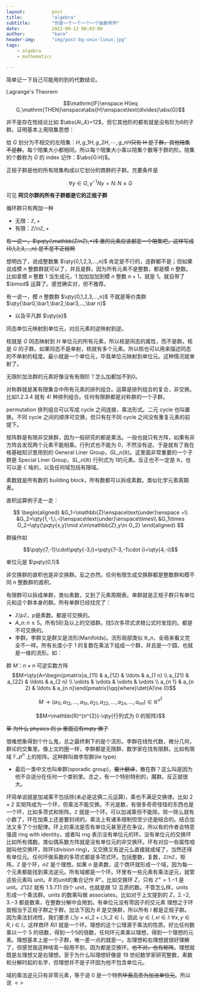 ```yaml
---
layout:          post
title:           "algebra"
subtitle:        "你是一个一个一个一个抽象带师"
date:            2022-09-12 00:03:00
author:          "kara"
header-img:      "img/post-bg-unix-linux.jpg"
tags:
    - algebra
    - mathematics

---
```


简单记一下自己可能用的到的代数结论。

Lagrange's Theorem

$$\mathrm{IF}\enspace H\leq G,\mathrm{THEN}\enspace\abs{H}\enspace\text{divides}\abs{G}$$

并不是存在性结论比如 $\abs{A\_4}=12$，但它其他阶的都有就是没有阶为6的子群。证明基本上用陪集思想：

给 $G$ 划分为不相交的左陪集：$H,g\_1 H,g\_2 H,\cdots,g\_n H$~~只有 H 是子群，其他陪集不是群~~。每个陪集大小都相同。所以每个陪集大小乘以陪集个数等于群的阶。陪集的个数称为 $G$ 的 index 记作：$\abs{G:H}$。

正规子群是他的所有陪集构成以它划分的商群的子群。充要条件是

$$\forall y\in G,y^{-1}Ny=N\colon N\leq G$$

可见 **阿贝尔群的所有子群都是它的正规子群**

循环群只有两加一种

* 无限：$\mathbb{Z},+$
* 有限：$\mathbb{Z/nZ},+$

~~有一说一，$\pqty{\mathbb{Z/nZ},+}$ 里的元素应该都是一个陪集吧，这样写成 {0,1,2,3,...,n} 是不是不正规啊~~

想明白了，说成整数集 $\qty{0,1,2,3,...,n}$ 肯定是不行的，连群都不是；但如果说成模 $n$ 整数群就可以了，并且是群。因为所有元素不是整数，都是模 $n$ 整数。比如拿模 $n$ 整数 1 当生成元，1 加加加加到模 $n$ 整数 $n+1$，就是 1。就自带了 $\bmod$ 运算了。感觉确实对，但不推荐。

有一说一，模 $n$ 整数群 $\qty{0,1,2,3,...,n}$ 不就是等价类群 $\qty{\bar0,\bar1,\bar2,\bar3,...,\bar n}$

* 以及平凡群 $\qty{e}$

同态单位元映射到单位元，对应元素的逆映射到逆。

核就是 $G$ 同态映射到 $H$ 单位元的所有元素，所以核是同态的属性，而不是群。核是 $G$ 的子群。如果同态不是单射，核就有多个元素。所以核也可以用来描述同态的不单射的程度。最小就是一个单位元，毕竟单位元映射到单位元。这种情况就单射了。

无限阶加法群的元素好像没有有限阶？怎么加都加不到0。

对称群就是某有限集合中所有元素的排列组合。运算是排列组合的复合，非交换。比如$\qty{1,2,3,4}$ 就有 $4!$ 种排列组合。任何有限群都是对称群的一个子群。

permutation 排列组合可以写成 cycle 之间连接，乘法形式。二元 cycle 也叫置换。不同 cycle 之间的顺序可交换，但只有在不同 cycle 之间没有重复元素的前提下。

矩阵群是有限非交换群，因为一般研究的都是乘法。一般也就只有方阵，如果有非方阵会发现两个元素不能相乘。行列式也不能为 0，不然没有逆。于是就有了我在格基础知识里用到的 General Liner Group，$GL\_n(\mathbb{R})$。这里面非常重要的一个子群是 Special Liner Group，$SL\_n(\mathbb{R})$ 行列式为 1的元素。反正也不一定是 $\mathbb{R}$，也可以是 $\mathbb{C}$ 啥的，以及任何域包括有限域。

素数就是所有数的 building block，所有数都可以拆成素数。类似化学元素周期表。

直积运算例子走一走：

$$
\begin{aligned}
&G_1=\mathbb{Z}\enspace\text{under}\enspace +\\
&G_2=\qty{1,-1,i,-i}\enspace\text{under}\enspace\times\\
&G_1\times G_2=\qty{\pqty{x,y}\mid x\in\mathbb{Z},y\in G_2}
\end{aligned}
$$

群操作如

$$\pqty{7,-1}\cdot\pqty{-3,i}=\pqty{7-3,-1\cdot i}=\qty{4,-i}$$

单位元是 $\pqty{0,1}$

非交换群的直积也是非交换群。反之亦然。任何有限生成交换群都是整数群和模不同 $n$ 整数群的直积。

有限群可以拆成单群，类似素数，又到了元素周期表。单群就是正规子群只有单位元和这个群本身的群。所有单群已经找完了：
* $\mathbb{Z}/p\mathbb{Z}$，$p$是素数。都是可交换的。
* $A\_n\colon n\geq5$。所有5阶及以上的交错群。找5次多项式求根公式时发现的。都是不可交换的。
* 李群。李群又是群又是流形(Manifolds)。流形局部类似 $\mathbb{R}\_n$，全局来看又完全不一样。所有长度小于 1 的复数在乘法下组成一个群，并且是一个圆，也就是一维的流形。如：

群 $M$：$n\times n$ 可逆实数方阵
$$M=\qty{A=\begin{pmatrix}a_{11} & a_{12} & \ldots & a_{1 n} \\ a_{21} & a_{22} & \ldots & a_{2 n} \\ \vdots & \vdots & \vdots & \vdots \\ a_{n 1} & a_{n 2} & \ldots & a_{n n}\end{pmatrix}\qq{where}\det(A)\ne 0}$$

$$M \to\left(a_{11}, a_{12}, \ldots, a_{1 n}, a_{21}, a_{22}, \ldots, a_{2 n}, \ldots, a_{n n}\right) \in \mathbb{R}^{n^{2}}$$

$$M=\mathbb{R}^{n^{2}}-\qty{行列式为 0 的矩阵}$$

~~草 为什么 physics 的 js 里面没有mqty 佛了~~

很难想象得到个什么鬼，总之最终剩下的是个流形。李群在线性代数，微分几何，群论的交集里。像上文的圈一样，李群都是无限群，数学家在找有限群。比如有限域 $\mathbb{F}\_{p^n}$ 上的矩阵。这种群叫做李型群(lie type)

* 最后一类中文也叫单群(sporadic group)，~~蜜汁翻译~~，散在群？这么叫是因为他不合适分在任何一个类别里。总之，有一个特别特别的，魔群。反正就很大。

环简单说就是加减乘不包括除(未必是这俩二元运算)，乘也不满足交换律。比如 $2\times 2$ 实矩阵成为一个环，但乘法不能交换。不光是数，有很多奇奇怪怪的东西也是一个环，比如多项式和矩阵。$\mathbb{Z}$ 就是一个环。可以加减乘但不能除。除一除么就有小数了，环在加乘上还是要封闭的。乘法上有诸多限制但至少还是结合的。结合加法又多了个分配律。环上的乘法是否有单位元甚至还在争议，所以有的作者会特意强调 ring with identity，或者叫 rng 表示没有单位元的环。没有单位元的交换环比如所有偶数。类似偶系数方阵就是没有单位元的非交换环。环有对应一些属性咱就叫他交换环，除环(division ring)，又交换又有逆元么直接就成域了，当然还得有单位元。任何环做系数的多项式都是多项式环。包括整数，复数，$\mathbb{Z}/n\mathbb{Z}$，矩阵。$\mathbb{Z}$ 是个环，$n\mathbb{Z}$ 是个理想。如果 $n$ 是素数，这个商环就形成一个域，因为每一个元素都能找到乘法逆元。所有域都是一个环。环里有一些元素有乘法逆元，就管这些元素叫 unit。$R$ 的unit的集合记作 $R^\times$。比如交换环 $Z$，只有 $\mathbb{Z}^\times=\qty{1,-1}$ 是 unit。$\mathbb{Z}12\mathbb{Z}$ 就有 $\qty{1,5,7,11}$ 四个 unit，也就是跟 12 互质的数。不管怎么样，units 形成一个乘法群。units 的数乘叫做 associates。比如对于上文提到的 $Z$，$\qty{2,-2},\qty{3,-3}$ 都是数乘，在整数分解中会用到。有单位元没有零因子的交元素
理想之于环就相当于正规子群之于群。加法下因为 $R$ 是交换群，所以所有 $I$ 都是正规子群。因为乘法封闭性，我们要求 $i\_1y+xi\_2+i\_1i\_2\in I$，因此 $iy\in I,xi\in I\colon\forall x,y\in R,i\in I$，这样商环 $R/I$ 就是一个环。理想的这个公理源于乘法的性质。好比任何数乘以一个 5 的倍数，得到一个5的倍数，任何环元素乘以理想，得到一个理想的元素。理想基本上是一个子群，唯一差一点的就是一。左理想和右理想就很好理解了，但感觉我这种啥鸾一般用不到，因为都是交换环。~~也不对，也有矩阵~~。理想就既是左理想又是右理想。至于为什么叫理想好像是 19 世纪数学家研究整数，素数和分解时起的名字，但理想并不是子环因为他不包含单位元。

域的乘法逆元只有非零元素，等于说 0 是一个特例~~毕竟高贵为加法单位元~~。所以说 $<>$